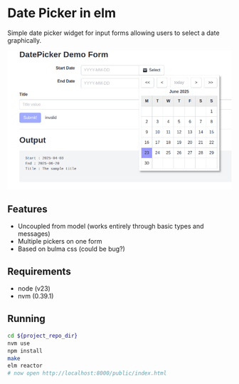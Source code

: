# Date Picker in elm

Simple date picker widget for input forms allowing users to select a date graphically.

![Image of form with datepicker active](screenshot/Screenshot_2025-06-23_22-16-18.png)

## Features
- Uncoupled from model (works entirely through basic types and messages)
- Multiple pickers on one form
- Based on bulma css (could be bug?)

## Requirements

- node (v23)
- nvm (0.39.1)

## Running

```bash
cd ${project_repo_dir}
nvm use
npm install
make
elm reactor
# now open http://localhost:8000/public/index.html
```
